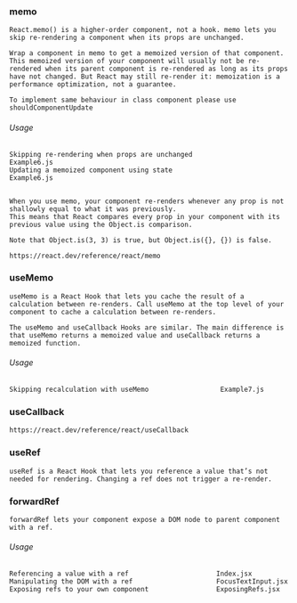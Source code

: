 ### memo
    React.memo() is a higher-order component, not a hook. memo lets you skip re-rendering a component when its props are unchanged.

    Wrap a component in memo to get a memoized version of that component. This memoized version of your component will usually not be re-rendered when its parent component is re-rendered as long as its props have not changed. But React may still re-render it: memoization is a performance optimization, not a guarantee.

    To implement same behaviour in class component please use shouldComponentUpdate
###### Usage
    Skipping re-rendering when props are unchanged                  Example6.js
    Updating a memoized component using state                       Example6.js


    When you use memo, your component re-renders whenever any prop is not shallowly equal to what it was previously.
    This means that React compares every prop in your component with its previous value using the Object.is comparison.

    Note that Object.is(3, 3) is true, but Object.is({}, {}) is false.

    https://react.dev/reference/react/memo


### useMemo
    useMemo is a React Hook that lets you cache the result of a calculation between re-renders. Call useMemo at the top level of your component to cache a calculation between re-renders.

    The useMemo and useCallback Hooks are similar. The main difference is that useMemo returns a memoized value and useCallback returns a memoized function.

###### Usage
    Skipping recalculation with useMemo                  Example7.js


### useCallback
    https://react.dev/reference/react/useCallback

### useRef
    useRef is a React Hook that lets you reference a value that’s not needed for rendering. Changing a ref does not trigger a re-render.

### forwardRef
    forwardRef lets your component expose a DOM node to parent component with a ref.

###### Usage
    Referencing a value with a ref                      Index.jsx
    Manipulating the DOM with a ref                     FocusTextInput.jsx
    Exposing refs to your own component                 ExposingRefs.jsx
